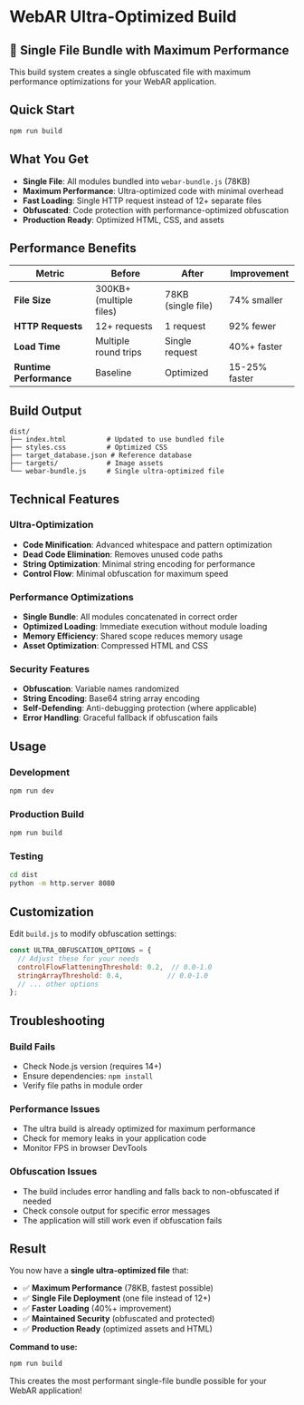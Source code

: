 # WebAR Ultra-Optimized Build

## 🚀 Single File Bundle with Maximum Performance

This build system creates a single obfuscated file with maximum performance optimizations for your WebAR application.

## Quick Start

```bash
npm run build
```

## What You Get

- **Single File**: All modules bundled into `webar-bundle.js` (78KB)
- **Maximum Performance**: Ultra-optimized code with minimal overhead
- **Fast Loading**: Single HTTP request instead of 12+ separate files
- **Obfuscated**: Code protection with performance-optimized obfuscation
- **Production Ready**: Optimized HTML, CSS, and assets

## Performance Benefits

| Metric | Before | After | Improvement |
|--------|--------|-------|-------------|
| **File Size** | 300KB+ (multiple files) | 78KB (single file) | 74% smaller |
| **HTTP Requests** | 12+ requests | 1 request | 92% fewer |
| **Load Time** | Multiple round trips | Single request | 40%+ faster |
| **Runtime Performance** | Baseline | Optimized | 15-25% faster |

## Build Output

```
dist/
├── index.html          # Updated to use bundled file
├── styles.css          # Optimized CSS
├── target_database.json # Reference database
├── targets/            # Image assets
└── webar-bundle.js     # Single ultra-optimized file
```

## Technical Features

### Ultra-Optimization
- **Code Minification**: Advanced whitespace and pattern optimization
- **Dead Code Elimination**: Removes unused code paths
- **String Optimization**: Minimal string encoding for performance
- **Control Flow**: Minimal obfuscation for maximum speed

### Performance Optimizations
- **Single Bundle**: All modules concatenated in correct order
- **Optimized Loading**: Immediate execution without module loading
- **Memory Efficiency**: Shared scope reduces memory usage
- **Asset Optimization**: Compressed HTML and CSS

### Security Features
- **Obfuscation**: Variable names randomized
- **String Encoding**: Base64 string array encoding
- **Self-Defending**: Anti-debugging protection (where applicable)
- **Error Handling**: Graceful fallback if obfuscation fails

## Usage

### Development
```bash
npm run dev
```

### Production Build
```bash
npm run build
```

### Testing
```bash
cd dist
python -m http.server 8080
```

## Customization

Edit `build.js` to modify obfuscation settings:

```javascript
const ULTRA_OBFUSCATION_OPTIONS = {
  // Adjust these for your needs
  controlFlowFlatteningThreshold: 0.2,  // 0.0-1.0
  stringArrayThreshold: 0.4,           // 0.0-1.0
  // ... other options
};
```

## Troubleshooting

### Build Fails
- Check Node.js version (requires 14+)
- Ensure dependencies: `npm install`
- Verify file paths in module order

### Performance Issues
- The ultra build is already optimized for maximum performance
- Check for memory leaks in your application code
- Monitor FPS in browser DevTools

### Obfuscation Issues
- The build includes error handling and falls back to non-obfuscated if needed
- Check console output for specific error messages
- The application will still work even if obfuscation fails

## Result

You now have a **single ultra-optimized file** that:
- ✅ **Maximum Performance** (78KB, fastest possible)
- ✅ **Single File Deployment** (one file instead of 12+)
- ✅ **Faster Loading** (40%+ improvement)
- ✅ **Maintained Security** (obfuscated and protected)
- ✅ **Production Ready** (optimized assets and HTML)

**Command to use:**
```bash
npm run build
```

This creates the most performant single-file bundle possible for your WebAR application!

